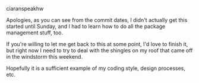 ciaranspeakhw


Apologies, as you can see from the commit dates, I didn't actually get this started until Sunday, and I had to learn how to do all the package management stuff, too.

If you're willing to let me get back to this at some point, I'd love to finish it, but right now I need to try to deal with the shingles on my roof that came off in the windstorm this weekend.


Hopefully it is a sufficient example of my coding style, design processes, etc.
